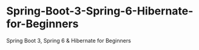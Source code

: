 # Spring-Boot-3-Spring-6-Hibernate-for-Beginners
Spring Boot 3, Spring 6 &amp; Hibernate for Beginners

